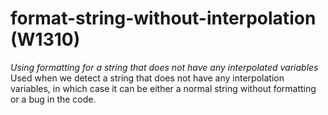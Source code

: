 # format-string-without-interpolation (W1310)

*Using formatting for a string that does not have any interpolated
variables* Used when we detect a string that does not have any
interpolation variables, in which case it can be either a normal string
without formatting or a bug in the code.
